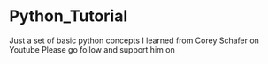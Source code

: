 # Python_Tutorial
Just a set of basic python concepts I learned from Corey Schafer on Youtube
Please go follow and support him on <a href="https://www.youtube.com/user/schafer5"></a>
